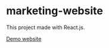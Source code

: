 
# marketing-website

This project made with React.js.


[Demo website](https://valorant-agents-info.vercel.app/)
